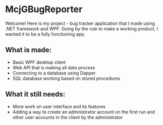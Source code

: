 # McjGBugReporter

Welcome! Here is my project - bug tracker application that I made using .NET framework and WPF. Going by the rule to make a working product, I wanted it to be a fully functioning app.

## What is made:
- Basic WPF desktop client
- Web API that is making all data process
- Connecting to a database using Dapper
- SQL database working based on stored procedures

## What it still needs:
- More work on user interface and its features
- Adding a way to create an administrator account on the first run and other user accounts in the client by the administrator 

